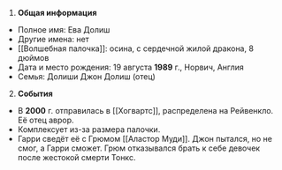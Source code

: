 1. **Общая информация**
 - Полное имя: Ева Долиш
 - Другие имена: нет
 - [[Волшебная палочка]]: осина, с сердечной жилой дракона, 8 дюймов
 - Дата и место рождения: 19 августа **1989** г., Норвич, Англия
 - Семья: Долиши
	Джон Долиш (отец)

2. **События**
 - В **2000** г. отправилась в [[Хогвартс]], распределена на Рейвенкло. Её отец аврор.
 - Комплексует из-за размера палочки.
 - Гарри сведёт её с Грюмом [[Аластор Муди]]. Джон пытался, но не смог, а Гарри сможет. Грюм отказывался брать к себе девочек после жестокой смерти Тонкс.